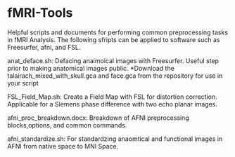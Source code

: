 # fMRI-Tools
Helpful scripts and documents for performing common preprocessing tasks in fMRI Analysis. The following sfripts can be applied to software such as Freesurfer, afni, and FSL.

anat_deface.sh: Defacing anaimoical images with Freesurfer. Useful step prior to making anatomical images public. 
  *Download the talairach_mixed_with_skull.gca and face.gca from the repository for use in your script
  
FSL_Field_Map.sh: Create a Field Map with FSL for distortion correction. Applicable for a Siemens phase difference with two echo planar images. 

afni_proc_breakdown.docx: Breakdown of AFNI preprocessing blocks,options, and common commands. 

afni_standardize.sh: For standardzing anaomtical and functional images in AFNI from native space to MNI Space. 








